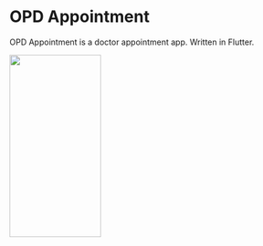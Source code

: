 # OPD Appointment

OPD Appointment is a doctor appointment app. Written in Flutter. 

<img src="[https://user-images.githubusercontent.com/74703957/163765768-a3b10418-5a91-43b6-931f-48110561e048.png](https://user-images.githubusercontent.com/74703957/203699824-084b509f-c60b-4ae6-ad2e-e32e807f602c.jpg)" width="160" height="320" />

